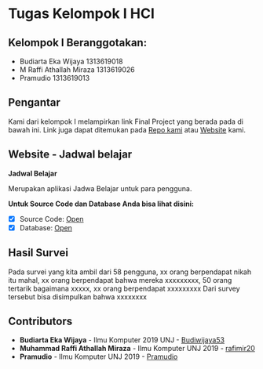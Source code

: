 # Tugas Kelompok I HCI

## Kelompok I Beranggotakan:
* Budiarta Eka Wijaya 1313619018
* M Raffi Athallah Miraza 1313619026
* Pramudio 1313619013

## Pengantar
Kami dari kelompok I melampirkan link Final Project yang berada pada di bawah ini. Link juga dapat ditemukan pada [Repo kami](https://github.com/rafimir20/kelompok-I-hci/tree/finalproject) atau [Website](https://www.atalearn.xyz/public) kami.

## Website - Jadwal belajar
__Jadwal Belajar__

Merupakan aplikasi Jadwa Belajar untuk para pengguna.


**Untuk Source Code dan Database Anda bisa lihat disini:**
- [x] Source Code: [Open](https://github.com/rafimir20/kelompok-I-hci/tree/finalproject/source%20code)
- [x] Database: [Open](https://github.com/rafimir20/kelompok-I-hci/tree/finalproject/source%20code/database)

## Hasil Survei

Pada survei yang kita ambil dari 58 pengguna, xx orang berpendapat nikah itu mahal, xx orang berpendapat bahwa mereka xxxxxxxxx, 50 orang tertarik bagaimana xxxxx, xx orang berpendapat xxxxxxxxx 
Dari survey tersebut bisa disimpulkan bahwa xxxxxxxx

## Contributors
* **Budiarta Eka Wijaya** - Ilmu Komputer 2019 UNJ - [Budiwijaya53](https://github.com/Budiwijaya53)
* **Muhammad Raffi Athallah Miraza** - Ilmu Komputer UNJ 2019 - [rafimir20](https://github.com/rafimir20)
* **Pramudio** - Ilmu Komputer UNJ 2019 - [Pramudio](https://github.com/Pramudio-Ilkom)